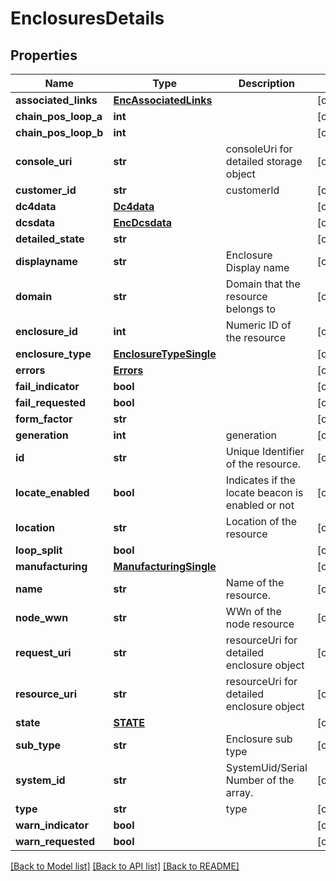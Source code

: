 # EnclosuresDetails

## Properties
Name | Type | Description | Notes
------------ | ------------- | ------------- | -------------
**associated_links** | [**EncAssociatedLinks**](EncAssociatedLinks.md) |  | [optional] 
**chain_pos_loop_a** | **int** |  | [optional] 
**chain_pos_loop_b** | **int** |  | [optional] 
**console_uri** | **str** | consoleUri for detailed storage object | [optional] 
**customer_id** | **str** | customerId | [optional] 
**dc4data** | [**Dc4data**](Dc4data.md) |  | [optional] 
**dcsdata** | [**EncDcsdata**](EncDcsdata.md) |  | [optional] 
**detailed_state** | **str** |  | [optional] 
**displayname** | **str** | Enclosure Display name | [optional] 
**domain** | **str** | Domain that the resource belongs to | [optional] 
**enclosure_id** | **int** | Numeric ID of the resource | [optional] 
**enclosure_type** | [**EnclosureTypeSingle**](EnclosureTypeSingle.md) |  | [optional] 
**errors** | [**Errors**](Errors.md) |  | [optional] 
**fail_indicator** | **bool** |  | [optional] 
**fail_requested** | **bool** |  | [optional] 
**form_factor** | **str** |  | [optional] 
**generation** | **int** | generation | [optional] 
**id** | **str** | Unique Identifier of the resource. | [optional] 
**locate_enabled** | **bool** | Indicates if the locate beacon is enabled or not | [optional] 
**location** | **str** | Location of the resource | [optional] 
**loop_split** | **bool** |  | [optional] 
**manufacturing** | [**ManufacturingSingle**](ManufacturingSingle.md) |  | [optional] 
**name** | **str** | Name of the resource. | [optional] 
**node_wwn** | **str** | WWn of the node resource | [optional] 
**request_uri** | **str** | resourceUri for detailed enclosure object | [optional] 
**resource_uri** | **str** | resourceUri for detailed enclosure object | [optional] 
**state** | [**STATE**](STATE.md) |  | [optional] 
**sub_type** | **str** | Enclosure sub type | [optional] 
**system_id** | **str** | SystemUid/Serial Number  of the array. | [optional] 
**type** | **str** | type | [optional] 
**warn_indicator** | **bool** |  | [optional] 
**warn_requested** | **bool** |  | [optional] 

[[Back to Model list]](../README.md#documentation-for-models) [[Back to API list]](../README.md#documentation-for-api-endpoints) [[Back to README]](../README.md)


